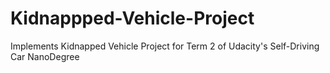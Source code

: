 # Kidnappped-Vehicle-Project
Implements Kidnapped Vehicle Project for Term 2 of Udacity's Self-Driving Car NanoDegree
